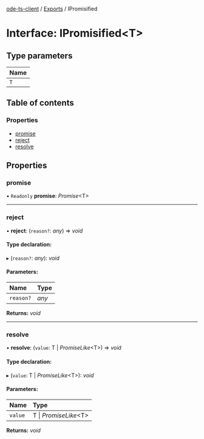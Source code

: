 [ode-ts-client](../README.md) / [Exports](../modules.md) / IPromisified

# Interface: IPromisified<T\>

## Type parameters

Name |
:------ |
`T` |

## Table of contents

### Properties

- [promise](ipromisified.md#promise)
- [reject](ipromisified.md#reject)
- [resolve](ipromisified.md#resolve)

## Properties

### promise

• `Readonly` **promise**: *Promise*<T\>

___

### reject

• **reject**: (`reason?`: *any*) => *void*

#### Type declaration:

▸ (`reason?`: *any*): *void*

#### Parameters:

Name | Type |
:------ | :------ |
`reason?` | *any* |

**Returns:** *void*

___

### resolve

• **resolve**: (`value`: T \| *PromiseLike*<T\>) => *void*

#### Type declaration:

▸ (`value`: T \| *PromiseLike*<T\>): *void*

#### Parameters:

Name | Type |
:------ | :------ |
`value` | T \| *PromiseLike*<T\> |

**Returns:** *void*
